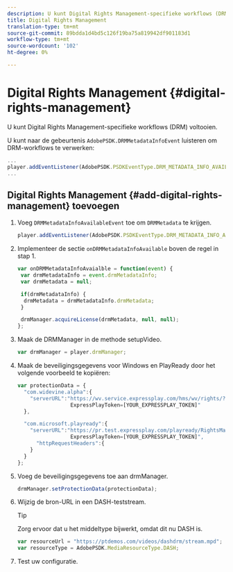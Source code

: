 ```yaml
---
description: U kunt Digital Rights Management-specifieke workflows (DRM) voltooien.
title: Digital Rights Management
translation-type: tm+mt
source-git-commit: 89bdda1d4bd5c126f19ba75a819942df901183d1
workflow-type: tm+mt
source-wordcount: '102'
ht-degree: 0%

---
```



# Digital Rights Management {#digital-rights-management}

U kunt Digital Rights Management-specifieke workflows (DRM) voltooien.

U kunt naar de gebeurtenis `AdobePSDK.DRMMetadataInfoEvent` luisteren om DRM-workflows te verwerken:

```js
... 
player.addEventListener(AdobePSDK.PSDKEventType.DRM_METADATA_INFO_AVAILABLE, onDRMMetadataInfoAvailable);
...
```

## Digital Rights Management {#add-digital-rights-management} toevoegen

1. Voeg `DRMMetadataInfoAvailableEvent` toe om `DRMMetadata` te krijgen.

   ```js
   player.addEventListener(AdobePSDK.PSDKEventType.DRM_METADATA_INFO_AVAILABLE, onDRMMetadataInfoAvaialble);
   ```

1. Implementeer de sectie `onDRMMetadataInfoAvailable` boven de regel in stap 1.

   ```js
   var onDRMMetadataInfoAvaialble = function(event) { 
    var drmMetadataInfo = event.drmMetadataInfo; 
    var drmMetadata = null; 
   
    if(drmMetadataInfo) { 
     drmMetadata = drmMetadataInfo.drmMetadata; 
    } 
   
    drmManager.acquireLicense(drmMetadata, null, null); 
   };
   ```

1. Maak de DRMManager in de methode setupVideo.

   ```js
   var drmManager = player.drmManager;
   ```

1. Maak de beveiligingsgegevens voor Windows en PlayReady door het volgende voorbeeld te kopiëren:

   ```js
   var protectionData = { 
     "com.widevine.alpha":{ 
       "serverURL":"https://wv.service.expressplay.com/hms/wv/rights/? 
                    ExpressPlayToken=[YOUR_EXPRESSPLAY_TOKEN]"  
     }, 
   
     "com.microsoft.playready":{ 
       "serverURL":"https://pr.test.expressplay.com/playready/RightsManager.asmx? 
                    ExpressPlayToken=[YOUR_EXPRESSPLAY_TOKEN]", 
         "httpRequestHeaders":{ 
       } 
     } 
   };
   ```

1. Voeg de beveiligingsgegevens toe aan drmManager.

   ```js
   drmManager.setProtectionData(protectionData);
   ```

1. Wijzig de bron-URL in een DASH-teststream.

   >[!TIP]
   >
   >Zorg ervoor dat u het middeltype bijwerkt, omdat dit nu DASH is.

   ```js
   var resourceUrl = "https://ptdemos.com/videos/dashdrm/stream.mpd"; 
   var resourceType = AdobePSDK.MediaResourceType.DASH;
   ```

1. Test uw configuratie.